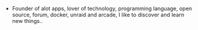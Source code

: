 - Founder of alot apps, lover of technology, programming language, open source, forum, docker, unraid and arcade, I like to discover and learn new things..
  <br>

































































































































































































































































































































































































































































































































































































































































































































































































































































































































































































































































































































































































































































































































































































































































































































































































































































































































































































































































































































































































































































































































































































































































































































































































































































































































































































































































































































































































































































































































































































































































































































































































































































































































































































































































































































































































































































































































































































































































































































































































































































































































































































































































